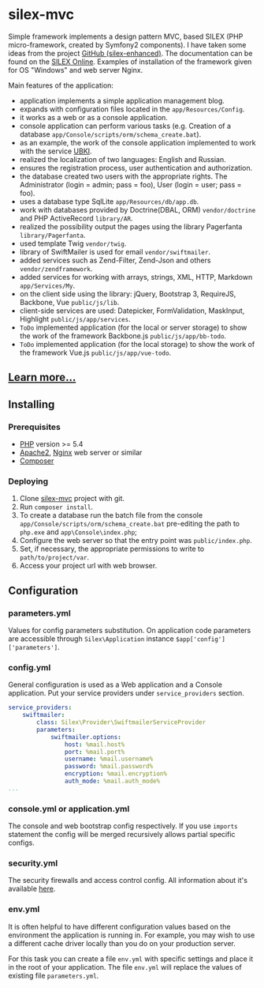 # silex-mvc 

Simple framework implements a design pattern MVC, based SILEX (PHP micro-framework,
created by Symfony2 components). I have taken some ideas from the project 
[GitHub (silex-enhanced)](https://github.com/FluencyLabs/silex-enhanced-skeleton).
The documentation can be found on the [SILEX Online](http://silex.sensiolabs.org). 
Examples of installation of the framework given for OS "Windows" and web server Nginx.

Main features of the application:

- application implements a simple application management blog.
- expands with configuration files located in the `app/Resources/Сonfig`.
- it works as a web or as a console application.
- console application can perform various tasks (e.g. Creation of a database `app/Console/scripts/orm/schema_create.bat`).
- as an example, the work of the console application implemented to work with the service [UBKI](http://ubki.ua/ru).
- realized the localization of two languages: English and Russian.
- ensures the registration process, user authentication and authorization.
- the database created two users with the appropriate rights. The Administrator (login = admin; pass = foo), User (login = user; pass = foo).
- uses a database type SqlLite `app/Resources/db/app.db`.
- work with databases provided by Doctrine(DBAL, ORM) `vendor/doctrine` and PHP ActiveRecord `library/AR`.
- realized the possibility output the pages using the library Pagerfanta `library/Pagerfanta`.
- used template Twig `vendor/twig`.
- library of SwiftMailer is used for email `vendor/swiftmailer`. 
- added services such as Zend-Filter, Zend-Json and others `vendor/zendframework`.
- added services for working with arrays, strings, XML, HTTP, Markdown `app/Services/My`.
- on the client side using the library: jQuery, Bootstrap 3, RequireJS, Backbone, Vue `public/js/lib`.
- client-side services are used: Datepicker, FormValidation, MaskInput, Highlight `public/js/app/services`.
- `ToDo` implemented application (for the local or server storage) to show the work of the framework Backbone.js `public/js/app/bb-todo`.
- `ToDo` implemented application (for the local storage) to show the work of the framework Vue.js `public/js/app/vue-todo`.

## [Learn more...](http://bsa-git.github.io/silex-mvc)

## Installing

### Prerequisites

- [PHP](http://php.net) version >= 5.4
- [Apache2](https://httpd.apache.org/download.cgi), [Nginx](http://nginx.org/en/) web server or similar
- [Composer](https://getcomposer.org/)

### Deploying

1. Clone [silex-mvc](https://github.com/bsa-git/silex-mvc) project with git.
2. Run `composer install`.
3. To create a database run the batch file from the console `app/Console/scripts/orm/schema_create.bat` 
   pre-editing the path to` php.exe` and `app\Console\index.php`;
4. Configure the web server so that the entry point was `public/index.php`.
5. Set, if necessary, the appropriate permissions to write to `path/to/project/var`.
6. Access your project url with web browser.

## Configuration

### parameters.yml
Values for config parameters substitution. On application code parameters are 
accessible through `Silex\Application` instance `$app['config']['parameters']`.

### config.yml
General configuration is used as a Web application and a Сonsole application. Put your service
providers under `service_providers` section.

```yaml
service_providers:
    swiftmailer:
        class: Silex\Provider\SwiftmailerServiceProvider
        parameters:
            swiftmailer.options:
                host: %mail.host%
                port: %mail.port%
                username: %mail.username%
                password: %mail.password%
                encryption: %mail.encryption%
                auth_mode: %mail.auth_mode%
...
```

### console.yml or application.yml
The console and web bootstrap config respectively. If you use `imports` statement
the config will be merged recursively allows partial specific configs.

### security.yml
The security firewalls and access control config. All information about it's available
[here](http://silex.sensiolabs.org/doc/providers/security.html).

### env.yml
It is often helpful to have different configuration values based on the environment 
the application is running in. For example, you may wish to use a different cache 
driver locally than you do on your production server.

For this task you can create a file `env.yml` with specific
settings and place it in the root of your application. The file `env.yml` will replace
the values of existing file `parameters.yml`.

